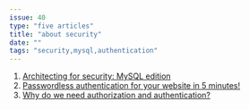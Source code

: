 ```yaml
---
issue: 40
type: "five articles"
title: "about security"
date: ""
tags: "security,mysql,authentication"
---
```


1. [Architecting for security: MySQL edition](https://thetable.hashnode.dev/architecting-for-security-mysql-edition)
2. [Passwordless authentication for your website in 5 minutes!](https://dev.to/dagnelies/passwordless-authentication-for-your-website-in-5-minutes-1c31)
3. [Why do we need authorization and authentication?](https://dev.to/mariamarsh/why-do-we-need-authorization-and-authentication-13d9)

